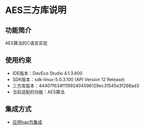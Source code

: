 # AES三方库说明
## 功能简介
AES算法的C语言实现
## 使用约束
- IDE版本：DevEco Studio 4.1.3.600
- SDK版本：sdk-linux-5.0.3.100 (API Version 12 Release)
- 三方库版本：44407f634f11992404596129ec31545e3f268ad3
- 当前适配的功能：AES算法

## 集成方式
+ [应用hap包集成](docs/hap_integrate.md)
